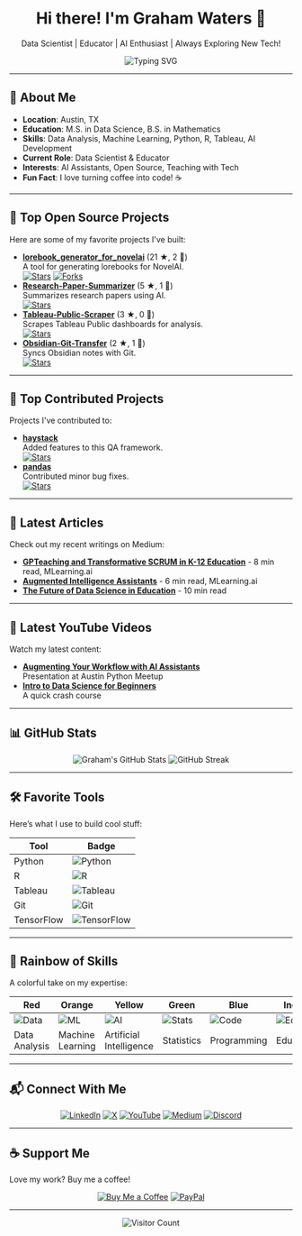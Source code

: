 <h1 align="center">Hi there! I'm Graham Waters 👋</h1>
<p align="center">Data Scientist | Educator | AI Enthusiast | Always Exploring New Tech!</p>
<p align="center">
  <img src="https://readme-typing-svgs.demolab.com/?lines=Welcome+to+my+GitHub+Profile!;Let's+Build+Something+Amazing+Together!&center=true&width=500&height=50" alt="Typing SVG" />
</p>

---

## 🌟 About Me
- **Location**: Austin, TX
- **Education**: M.S. in Data Science, B.S. in Mathematics
- **Skills**: Data Analysis, Machine Learning, Python, R, Tableau, AI Development
- **Current Role**: Data Scientist & Educator
- **Interests**: AI Assistants, Open Source, Teaching with Tech
- **Fun Fact**: I love turning coffee into code! ☕

---

## 🚀 Top Open Source Projects
Here are some of my favorite projects I've built:

- **[lorebook_generator_for_novelai](https://github.com/grahamwaters/lorebook_generator_for_novelai)** (21 ★, 2 🍴)  
  A tool for generating lorebooks for NovelAI.  
  [![Stars](https://img.shields.io/github/stars/grahamwaters/lorebook_generator_for_novelai.svg)](https://github.com/grahamwaters/lorebook_generator_for_novelai/stargazers) [![Forks](https://img.shields.io/github/forks/grahamwaters/lorebook_generator_for_novelai.svg)](https://github.com/grahamwaters/lorebook_generator_for_novelai/forks)
- **[Research-Paper-Summarizer](https://github.com/grahamwaters/Research-Paper-Summarizer)** (5 ★, 1 🍴)  
  Summarizes research papers using AI.  
  [![Stars](https://img.shields.io/github/stars/grahamwaters/Research-Paper-Summarizer.svg)](https://github.com/grahamwaters/Research-Paper-Summarizer/stargazers)
- **[Tableau-Public-Scraper](https://github.com/grahamwaters/Tableau-Public-Scraper)** (3 ★, 0 🍴)  
  Scrapes Tableau Public dashboards for analysis.  
  [![Stars](https://img.shields.io/github/stars/grahamwaters/Tableau-Public-Scraper.svg)](https://github.com/grahamwaters/Tableau-Public-Scraper/stargazers)
- **[Obsidian-Git-Transfer](https://github.com/grahamwaters/Obsidian-Git-Transfer)** (2 ★, 1 🍴)  
  Syncs Obsidian notes with Git.  
  [![Stars](https://img.shields.io/github/stars/grahamwaters/Obsidian-Git-Transfer.svg)](https://github.com/grahamwaters/Obsidian-Git-Transfer/stargazers)

---

## 🤝 Top Contributed Projects
Projects I've contributed to:

- **[haystack](https://github.com/deepset-ai/haystack)**  
  Added features to this QA framework.  
  [![Stars](https://img.shields.io/github/stars/deepset-ai/haystack.svg)](https://github.com/deepset-ai/haystack/stargazers)
- **[pandas](https://github.com/pandas-dev/pandas)**  
  Contributed minor bug fixes.  
  [![Stars](https://img.shields.io/github/stars/pandas-dev/pandas.svg)](https://github.com/pandas-dev/pandas/stargazers)

---

## 📝 Latest Articles
Check out my recent writings on Medium:

- **[GPTeaching and Transformative SCRUM in K-12 Education](https://medium.com/mlearning-ai/gpteaching-and-transformative-scrum-in-k-12-education-f831dd4047cf)** - 8 min read, MLearning.ai  
- **[Augmented Intelligence Assistants](https://medium.com/mlearning-ai/augmented-intelligence-assistants-629c873ea8e9)** - 6 min read, MLearning.ai  
- **[The Future of Data Science in Education](https://medium.com/@grahamwaters/the-future-of-data-science-in-education-123456789)** - 10 min read  

---

## 🎥 Latest YouTube Videos
Watch my latest content:

- **[Augmenting Your Workflow with AI Assistants](https://youtu.be/O_MNwB4jdSU?t=93)**  
  Presentation at Austin Python Meetup  
- **[Intro to Data Science for Beginners](https://youtu.be/sample_video_id)**  
  A quick crash course  

---

## 📊 GitHub Stats
<p align="center">
  <img src="https://github-readme-stats.vercel.app/api?username=grahamwaters&show_icons=true&theme=radical" alt="Graham's GitHub Stats" />
  <img src="https://streak-stats.demolab.com/?user=grahamwaters&theme=radical" alt="GitHub Streak" />
</p>

---

## 🛠️ Favorite Tools
Here’s what I use to build cool stuff:

| Tool         | Badge                                                                                   |
|--------------|-----------------------------------------------------------------------------------------|
| Python       | ![Python](https://img.shields.io/badge/-Python-3776AB.svg?logo=python&logoColor=white)  |
| R            | ![R](https://img.shields.io/badge/-R-276DC3.svg?logo=r&logoColor=white)                |
| Tableau      | ![Tableau](https://img.shields.io/badge/-Tableau-E97627.svg?logo=tableau&logoColor=white) |
| Git          | ![Git](https://img.shields.io/badge/-Git-F05032.svg?logo=git&logoColor=white)          |
| TensorFlow   | ![TensorFlow](https://img.shields.io/badge/-TensorFlow-FF6F00.svg?logo=tensorflow&logoColor=white) |

---

## 🌈 Rainbow of Skills
A colorful take on my expertise:

| Red       | Orange    | Yellow    | Green     | Blue      | Indigo    | Violet    |
|-----------|-----------|-----------|-----------|-----------|-----------|-----------|
| ![Data](https://via.placeholder.com/50/FF0000/000000?text=Data) | ![ML](https://via.placeholder.com/50/FF7F00/000000?text=ML) | ![AI](https://via.placeholder.com/50/FFFF00/000000?text=AI) | ![Stats](https://via.placeholder.com/50/00FF00/000000?text=Stats) | ![Code](https://via.placeholder.com/50/0000FF/000000?text=Code) | ![Edu](https://via.placeholder.com/50/4B0082/000000?text=Edu) | ![Viz](https://via.placeholder.com/50/8B00FF/000000?text=Viz) |
| Data Analysis | Machine Learning | Artificial Intelligence | Statistics | Programming | Education | Visualization |

---

## 📬 Connect With Me
<p align="center">
  <a href="https://www.linkedin.com/in/grahamwatersdatascientist/"><img src="https://img.shields.io/badge/-LinkedIn-0077B5.svg?logo=linkedin&logoColor=white" alt="LinkedIn"></a>
  <a href="https://twitter.com/DataIsBusiness"><img src="https://img.shields.io/badge/-X-1DA1F2.svg?logo=x&logoColor=white" alt="X"></a>
  <a href="https://www.youtube.com/@grahamwaters"><img src="https://img.shields.io/badge/-YouTube-FF0000.svg?logo=youtube&logoColor=white" alt="YouTube"></a>
  <a href="https://medium.com/@grahamwaters"><img src="https://img.shields.io/badge/-Medium-12100E.svg?logo=medium&logoColor=white" alt="Medium"></a>
  <a href="https://discord.gg/your-discord"><img src="https://img.shields.io/badge/-Discord-5865F2.svg?logo=discord&logoColor=white" alt="Discord"></a>
</p>

---

## ☕ Support Me
Love my work? Buy me a coffee!

<p align="center">
  <a href="https://www.buymeacoffee.com/grahamwaters"><img src="https://img.shields.io/badge/-Buy%20Me%20a%20Coffee-FFDD00.svg?logo=buymeacoffee&logoColor=black" alt="Buy Me a Coffee"></a>
  <a href="https://paypal.me/grahamwaters"><img src="https://img.shields.io/badge/-PayPal-0070BA.svg?logo=paypal&logoColor=white" alt="PayPal"></a>
</p>

---

<p align="center">
  <img src="https://visitor-badge.laobi.icu/badge?page_id=grahamwaters.grahamwaters" alt="Visitor Count" />
</p>
